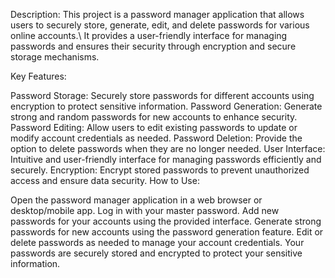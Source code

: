 Description:
This project is a password manager application that allows users to securely store, generate, edit, and delete passwords for various online accounts.\ It provides a user-friendly interface for managing passwords and ensures their security through encryption and secure storage mechanisms.

Key Features:

Password Storage: Securely store passwords for different accounts using encryption to protect sensitive information.
Password Generation: Generate strong and random passwords for new accounts to enhance security.
Password Editing: Allow users to edit existing passwords to update or modify account credentials as needed.
Password Deletion: Provide the option to delete passwords when they are no longer needed.
User Interface: Intuitive and user-friendly interface for managing passwords efficiently and securely.
Encryption: Encrypt stored passwords to prevent unauthorized access and ensure data security.
How to Use:

Open the password manager application in a web browser or desktop/mobile app.
Log in with your master password.
Add new passwords for your accounts using the provided interface.
Generate strong passwords for new accounts using the password generation feature.
Edit or delete passwords as needed to manage your account credentials.
Your passwords are securely stored and encrypted to protect your sensitive information.
